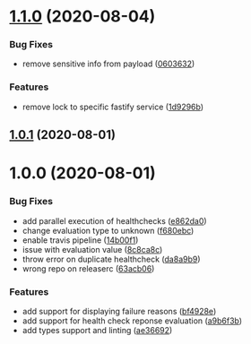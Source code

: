 # [1.1.0](https://github.com/gkampitakis/fastify-custom-healthcheck/compare/v1.0.1...v1.1.0) (2020-08-04)


### Bug Fixes

* remove sensitive info from payload ([0603632](https://github.com/gkampitakis/fastify-custom-healthcheck/commit/06036324127c5db16db0b70e78f9d783d8717d7a))


### Features

* remove lock to specific fastify service ([1d9296b](https://github.com/gkampitakis/fastify-custom-healthcheck/commit/1d9296b975999dc5108f212f4ca9c0fe80264467))

## [1.0.1](https://github.com/gkampitakis/fastify-custom-healthcheck/compare/v1.0.0...v1.0.1) (2020-08-01)

# 1.0.0 (2020-08-01)


### Bug Fixes

* add parallel execution of healthchecks ([e862da0](https://github.com/gkampitakis/fastify-custom-healthcheck/commit/e862da0c894a8ee098cb6dbe74615f2c5b39a98f))
* change evaluation type to unknown ([f680ebc](https://github.com/gkampitakis/fastify-custom-healthcheck/commit/f680ebcff99b36cabdd57112a7ec4a819febc17d))
* enable travis pipeline ([14b00f1](https://github.com/gkampitakis/fastify-custom-healthcheck/commit/14b00f138e38fbdfd93ef4627fd02b0ac240d589))
* issue with evaluation value ([8c8ca8c](https://github.com/gkampitakis/fastify-custom-healthcheck/commit/8c8ca8cc93e2d2cc27ab129ae85e347ae0b92835))
* throw error on duplicate healthcheck ([da8a9b9](https://github.com/gkampitakis/fastify-custom-healthcheck/commit/da8a9b9f36e45118b7359403444304ad26a6c0fe))
* wrong repo on releaserc ([63acb06](https://github.com/gkampitakis/fastify-custom-healthcheck/commit/63acb064e623594483fb94fda87840af9f5f48b0))


### Features

* add support for displaying failure reasons ([bf4928e](https://github.com/gkampitakis/fastify-custom-healthcheck/commit/bf4928e3925aef49fcc7362814568dfe770abdde))
* add support for health check reponse evaluation ([a9b6f3b](https://github.com/gkampitakis/fastify-custom-healthcheck/commit/a9b6f3b922b6cbf1f524252444eb53f46243046c))
* add types support and linting ([ae36692](https://github.com/gkampitakis/fastify-custom-healthcheck/commit/ae3669234eda5468f5613ec515f1c24f8ebd5131))
